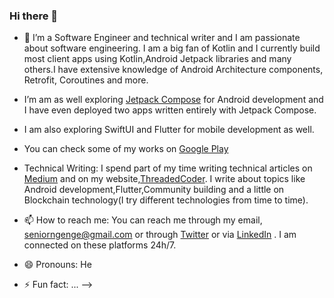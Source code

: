 ### Hi there 👋

<!--
**ngengesenior/ngengesenior** is a ✨ _special_ ✨ repository because its `README.md` (this file) appears on your GitHub profile.

Here are some ideas to get you started:
-->

- 🔭 I’m a Software Engineer and technical writer and I am passionate about software engineering. I am a big fan of Kotlin and I currently build most client apps using Kotlin,Android Jetpack libraries and many others.I have extensive knowledge of Android Architecture components, Retrofit, Coroutines and more.

- I’m am as well exploring [Jetpack Compose](https://developer.android.com/jetpack/compose) for Android development and I have even deployed two apps written entirely with Jetpack Compose.
- I am also exploring SwiftUI and Flutter for mobile development as well.
- You can check some of my works on [Google Play](https://play.google.com/store/apps/developer?id=Ngenge+Senior+Nlinwe&hl)

- Technical Writing: I spend part of my time writing technical articles on [Medium](https://ngengesenior.medium.com/) and on my website,[ThreadedCoder](http://threadedcoder.com). I write about topics like Android development,Flutter,Community building and a little on Blockchain technology(I try different technologies from time to time).

- 📫 How to reach me: You can reach me through my email, seniorngenge@gmail.com or through [Twitter](https://twitter.com/ngenge_senior) or via [LinkedIn](https://www.linkedin.com/in/ngengesenior) . I am connected on these platforms 24h/7.

- 😄 Pronouns: He
- ⚡ Fun fact: ...
-->
